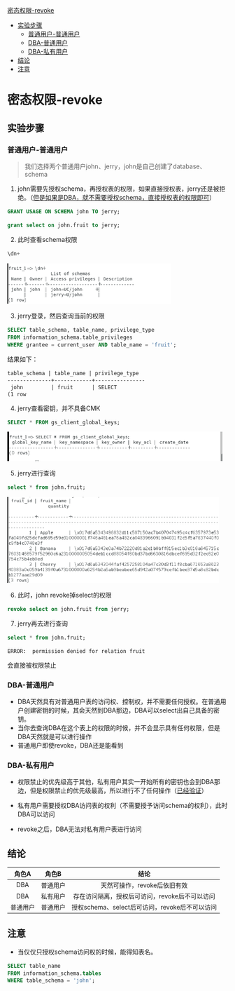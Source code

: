 [密态权限-revoke](#密态权限-revoke)

- [实验步骤](#实验步骤)
  - [普通用户-普通用户](#普通用户-普通用户)
  - [DBA-普通用户](#dba-普通用户)
  - [DBA-私有用户](#dba-私有用户)
- [结论](#结论)
- [注意](#注意)
# 密态权限-revoke

## 实验步骤

### 普通用户-普通用户

> 我们选择两个普通用户john、jerry，john是自己创建了database、schema

1. john需要先授权schema，再授权表的权限，如果直接授权表，jerry还是被拒绝。（<u>但是如果是DBA，就不需要授权schema，直接授权表的权限即可</u>）

```sql
GRANT USAGE ON SCHEMA john TO jerry;
```

```sql
grant select on john.fruit to jerry;
```

2. 此时查看schema权限

```sql
\dn+
```

<img src="密态权限-revoke.assets/image-20240311145546920.png" alt="image-20240311145546920" style="zoom:67%;" />

3. jerry登录，然后查询当前的权限

```sql
SELECT table_schema, table_name, privilege_type
FROM information_schema.table_privileges
WHERE grantee = current_user AND table_name = 'fruit';
```

  结果如下：

```
table_schema | table_name | privilege_type 
--------------+------------+----------------
 john         | fruit      | SELECT
(1 row
```

4. jerry查看密钥，并不具备CMK

```sql
SELECT * FROM gs_client_global_keys;
```

<img src="密态权限-revoke.assets/image-20240311145202298.png" alt="image-20240311145202298" style="zoom:67%;" />

5. jerry进行查询

```sql
select * from john.fruit;
```

<img src="密态权限-revoke.assets/image-20240311145829676.png" alt="image-20240311145829676" style="zoom:67%;" />

6. 此时，john revoke掉select的权限

```sql
revoke select on john.fruit from jerry;
```

7. jerry再去进行查询

```sql
select * from john.fruit;
```

```
ERROR:  permission denied for relation fruit
```

  会直接被权限禁止

### DBA-普通用户

- DBA天然具有对普通用户表的访问权、控制权，并不需要任何授权。在普通用户创建密钥的时候，其会天然到DBA那边，DBA可以select出自己具备的密钥。
- 当你去查询DBA在这个表上的权限的时候，并不会显示具有任何权限，但是DBA天然就是可以进行操作
- 普通用户即使revoke，DBA还是能看到

### DBA-私有用户

- 权限禁止的优先级高于其他，私有用户其实一开始所有的密钥也会到DBA那边，但是权限禁止的优先级最高，所以进行不了任何操作（<u>已经验证</u>）

- 私有用户需要授权DBA访问表的权利（不需要授予访问schema的权利），此时DBA可以访问
- revoke之后，DBA无法对私有用户表进行访问

## 结论

|  角色A   |  角色B   |                      结论                      |
| :------: | :------: | :--------------------------------------------: |
|   DBA    | 普通用户 |          天然可操作，revoke后依旧有效          |
|   DBA    | 私有用户 | 存在访问隔离，授权后可访问，revoke后不可以访问 |
| 普通用户 | 普通用户 | 授权schema、select后可访问，revoke后不可以访问 |

## 注意

- 当仅仅只授权schema访问权的时候，能得知表名。

```sql
SELECT table_name
FROM information_schema.tables
WHERE table_schema = 'john';
```

